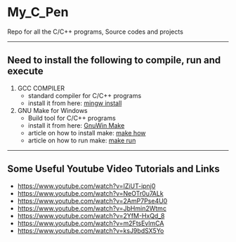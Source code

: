 # My_C_Pen
Repo for all the C/C++ programs, Source codes and projects

---

## Need to install the following to compile, run and execute

1. GCC COMPILER
    - standard compiler for C/C++ programs
    - install it from here: [mingw install](https://sourceforge.net/projects/mingw/)
2. GNU Make for Windows
    - Build tool for C/C++ programs
    - install it from here: [GnuWin Make](https://sourceforge.net/projects/gnuwin32/)
    - article on how to install make: [make how](https://leangaurav.medium.com/how-to-setup-install-gnu-make-on-windows-324480f1da69)
    - article on how to run make: [make run](https://stackoverflow.com/questions/2532234/how-to-run-a-makefile-in-windows)

---

## Some Useful Youtube Video Tutorials and Links

- https://www.youtube.com/watch?v=IZiUT-ipnj0
- https://www.youtube.com/watch?v=NeOTr0u7ALk
- https://www.youtube.com/watch?v=2AmP7Pse4U0
- https://www.youtube.com/watch?v=JbHmin2Wtmc
- https://www.youtube.com/watch?v=2YfM-HxQd_8
- https://www.youtube.com/watch?v=m2FtsEvlmCA
- https://www.youtube.com/watch?v=ksJ9bdSX5Yo

